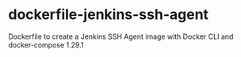 # dockerfile-jenkins-ssh-agent
Dockerfile to create a Jenkins SSH Agent image with Docker CLI and docker-compose 1.29.1
